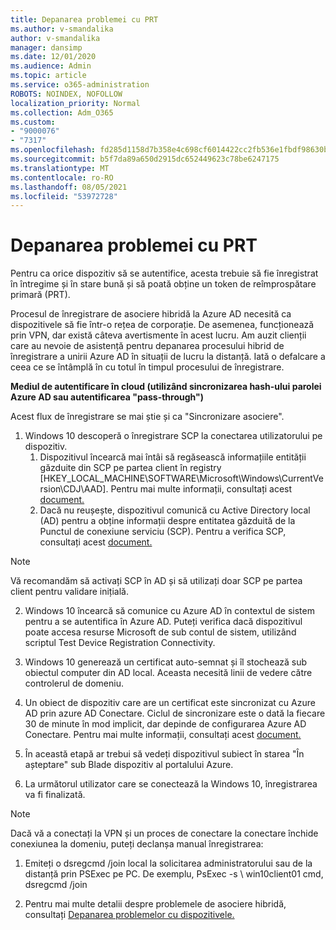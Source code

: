 ```yaml
---
title: Depanarea problemei cu PRT
ms.author: v-smandalika
author: v-smandalika
manager: dansimp
ms.date: 12/01/2020
ms.audience: Admin
ms.topic: article
ms.service: o365-administration
ROBOTS: NOINDEX, NOFOLLOW
localization_priority: Normal
ms.collection: Adm_O365
ms.custom:
- "9000076"
- "7317"
ms.openlocfilehash: fd285d1158d7b358e4c698cf6014422cc2fb536e1fbdf98630bebda359f9c553
ms.sourcegitcommit: b5f7da89a650d2915dc652449623c78be6247175
ms.translationtype: MT
ms.contentlocale: ro-RO
ms.lasthandoff: 08/05/2021
ms.locfileid: "53972728"
---
```

# <a name="troubleshoot-prt-issue"></a>Depanarea problemei cu PRT

Pentru ca orice dispozitiv să se autentifice, acesta trebuie să fie înregistrat în întregime și în stare bună și să poată obține un token de reîmprospătare primară (PRT).

Procesul de înregistrare de asociere hibridă la Azure AD necesită ca dispozitivele să fie într-o rețea de corporație. De asemenea, funcționează prin VPN, dar există câteva avertismente în acest lucru. Am auzit clienții care au nevoie de asistență pentru depanarea procesului hibrid de înregistrare a unirii Azure AD în situații de lucru la distanță. Iată o defalcare a ceea ce se întâmplă în cu totul în timpul procesului de înregistrare.

**Mediul de autentificare în cloud (utilizând sincronizarea hash-ului parolei Azure AD sau autentificarea "pass-through")**

Acest flux de înregistrare se mai știe și ca "Sincronizare asociere".

1. Windows 10 descoperă o înregistrare SCP la conectarea utilizatorului pe dispozitiv.
    1. Dispozitivul încearcă mai întâi să regăsească informațiile entității găzduite din SCP pe partea client în registry [HKEY_LOCAL_MACHINE\SOFTWARE\Microsoft\Windows\CurrentVersion\CDJ\AAD]. Pentru mai multe informații, consultați acest [document.](https://docs.microsoft.com/azure/active-directory/devices/hybrid-azuread-join-control)
    2. Dacă nu reușește, dispozitivul comunică cu Active Directory local (AD) pentru a obține informații despre entitatea găzduită de la Punctul de conexiune serviciu (SCP). Pentru a verifica SCP, consultați acest [document.](https://docs.microsoft.com/azure/active-directory/devices/hybrid-azuread-join-manual#configure-a-service-connection-point) 

> [!NOTE]
> Vă recomandăm să activați SCP în AD și să utilizați doar SCP pe partea client pentru validare inițială.

2. Windows 10 încearcă să comunice cu Azure AD în contextul de sistem pentru a se autentifica în Azure AD. Puteți verifica dacă dispozitivul poate accesa resurse Microsoft de sub contul de sistem, utilizând scriptul Test Device Registration Connectivity.

3. Windows 10 generează un certificat auto-semnat și îl stochează sub obiectul computer din AD local. Aceasta necesită linii de vedere către controlerul de domeniu.

4. Un obiect de dispozitiv care are un certificat este sincronizat cu Azure AD prin azure AD Conectare. Ciclul de sincronizare este o dată la fiecare 30 de minute în mod implicit, dar depinde de configurarea Azure AD Conectare. Pentru mai multe informații, consultați acest [document.](https://docs.microsoft.com/azure/active-directory/hybrid/how-to-connect-sync-configure-filtering#organizational-unitbased-filtering)

5. În această etapă ar trebui să vedeți dispozitivul subiect în starea "În așteptare" sub Blade dispozitiv al portalului Azure.

6. La următorul utilizator care se conectează la Windows 10, înregistrarea va fi finalizată. 

> [!NOTE]
> Dacă vă a conectați la VPN și un proces de conectare la conectare închide conexiunea la domeniu, puteți declanșa manual înregistrarea:
 1. Emiteți o dsregcmd /join local la solicitarea administratorului sau de la distanță prin PSExec pe PC. De exemplu, PsExec -s \\ win10client01 cmd, dsregcmd /join

 2. Pentru mai multe detalii despre problemele de asociere hibridă, consultați [Depanarea problemelor cu dispozitivele.](https://techcommunity.microsoft.com/t5/azure-active-directory-identity/azure-ad-mailbag-frequent-questions-about-using-device-based/ba-p/1257344)
